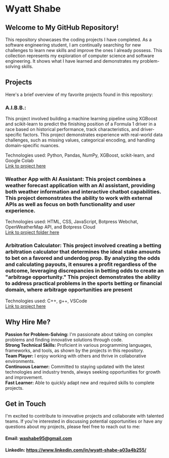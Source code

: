# Wyatt Shabe
## Welcome to My GitHub Repository!
This repository showcases the coding projects I have completed. As a software engineering student, I am continually searching for new challenges to learn new skills and improve the ones I already possess. This collection represents my exploration of computer science and software engineering. It shows what I have learned and demonstrates my problem-solving skills.

## Projects
Here's a brief overview of my favorite projects found in this repository:

### A.I.B.B.: 
This project involved building a machine learning pipeline using XGBoost and scikit-learn to predict the finishing position of a Formula 1 driver in a race based on historical performance, track characteristics, and driver-specific factors. This project demonstrates experience with real-world data challenges, such as missing values, categorical encoding, and handling domain-specific nuances.

Technologies used: Python, Pandas, NumPy, XGBoost, scikit-learn, and Google Colab  
[Link to project here](https://github.com/wyattS-95/WyattShabe/blob/main/AIBB_F1.ipynb)

### Weather App with AI Assistant: This project combines a weather forecast application with an AI assistant, providing both weather information and interactive chatbot capabilities. This project demonstrates the ability to work with external APIs as well as focus on both functionality and user experience.

Technologies used: HTML, CSS, JavaScript, Botpress Webchat, OpenWeatherMap API, and Botpress Cloud  
[Link to project folder here](https://github.com/wyattS-95/WyattShabe/tree/main/Weather)

### Arbitration Calculator: This project involved creating a betting arbitration calculator that determines the ideal stake amounts to bet on a favored and underdog prop. By analyzing the odds and calculating payouts, it ensures a profit regardless of the outcome, leveraging discrepancies in betting odds to create an "arbitrage opportunity." This project demonstrates the ability to address practical problems in the sports betting or financial domain, where arbitrage opportunities are present

Technologies used: C++, g++, VSCode  
[Link to project here](https://github.com/wyattS-95/WyattShabe/blob/main/arb_calc.cpp)    

## Why Hire Me?
**Passion for Problem-Solving:** I'm passionate about taking on complex problems and finding innovative solutions through code.  
**Strong Technical Skills:** Proficient in various programming languages, frameworks, and tools, as shown by the projects in this repository.  
**Team Player:** I enjoy working with others and thrive in collaborative environments.  
**Continuous Learner:** Committed to staying updated with the latest technologies and industry trends, always seeking opportunities for growth and improvement.  
**Fast Learner:** Able to quickly adapt new and required skills to complete projects.  

## Get in Touch
I'm excited to contribute to innovative projects and collaborate with talented teams. If you're interested in discussing potential opportunities or have any questions about my projects, please feel free to reach out to me:

#### Email: washabe95@gmail.com
#### LinkedIn: https://www.linkedin.com/in/wyatt-shabe-a03a4b255/
